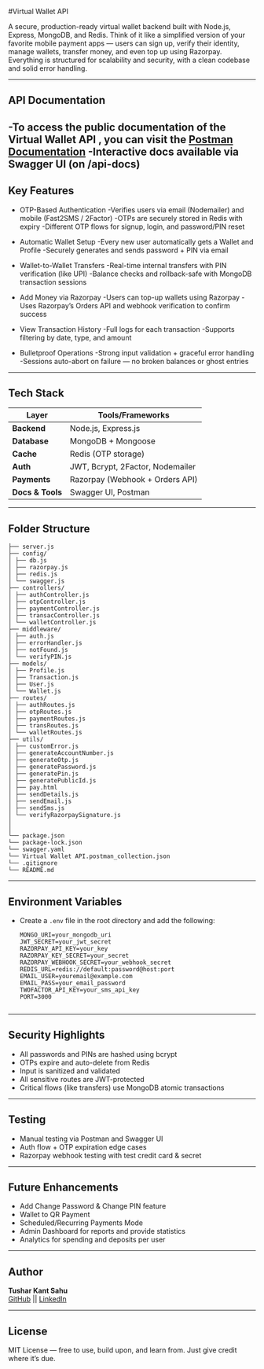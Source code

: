 #Virtual Wallet API

A secure, production-ready virtual wallet backend built with Node.js, Express, MongoDB, and Redis. Think of it like a simplified version of your favorite mobile payment apps — users can sign up, verify their identity, manage wallets, transfer money, and even top up using Razorpay. Everything is structured for scalability and security, with a clean codebase and solid error handling.

---

## API Documentation

  -To access the public documentation of the Virtual Wallet API , you can visit the [Postman Documentation](https://documenter.getpostman.com/view/45879803/2sB34ZqPYw)
  -Interactive docs available via Swagger UI (on /api-docs)
---

## Key Features

- OTP-Based Authentication
  -Verifies users via email (Nodemailer) and mobile (Fast2SMS / 2Factor)
  -OTPs are securely stored in Redis with expiry
  -Different OTP flows for signup, login, and password/PIN reset

- Automatic Wallet Setup
  -Every new user automatically gets a Wallet and Profile
  -Securely generates and sends password + PIN via email

- Wallet-to-Wallet Transfers
  -Real-time internal transfers with PIN verification (like UPI)
  -Balance checks and rollback-safe with MongoDB transaction sessions

- Add Money via Razorpay
  -Users can top-up wallets using Razorpay
  -Uses Razorpay’s Orders API and webhook verification to confirm success

- View Transaction History
  -Full logs for each transaction
  -Supports filtering by date, type, and amount

- Bulletproof Operations
  -Strong input validation + graceful error handling
  -Sessions auto-abort on failure — no broken balances or ghost entries
---

## Tech Stack

| Layer         | Tools/Frameworks |
|---------------|------------------|
| **Backend**   | Node.js, Express.js |
| **Database**  | MongoDB + Mongoose |
| **Cache**     | Redis (OTP storage) |
| **Auth**      | JWT, Bcrypt, 2Factor, Nodemailer |
| **Payments**  | Razorpay (Webhook + Orders API) |
| **Docs & Tools** | Swagger UI, Postman |

---

## Folder Structure
    ├── server.js
    ├── config/
    │ ├── db.js
    │ ├── razorpay.js
    │ ├── redis.js
    │ └── swagger.js
    ├── controllers/
    │ ├── authController.js
    │ ├── otpController.js
    │ ├── paymentController.js
    │ ├── transacController.js
    │ └── walletController.js
    ├── middleware/
    │ ├── auth.js
    │ ├── errorHandler.js
    │ ├── notFound.js
    │ └── verifyPIN.js
    ├── models/
    │ ├── Profile.js
    │ ├── Transaction.js
    │ ├── User.js
    │ └── Wallet.js
    ├── routes/
    │ ├── authRoutes.js
    │ ├── otpRoutes.js
    │ ├── paymentRoutes.js
    │ ├── transRoutes.js
    │ └── walletRoutes.js
    ├── utils/
    │ ├── customError.js
    │ ├── generateAccountNumber.js
    │ ├── generateOtp.js
    │ ├── generatePassword.js
    │ ├── generatePin.js
    │ ├── generatePublicId.js
    │ ├── pay.html
    │ ├── sendDetails.js
    │ ├── sendEmail.js
    │ ├── sendSms.js
    │ └── verifyRazorpaySignature.js
    │ 
    │  
    └── package.json
    └── package-lock.json
    └── swagger.yaml
    └── Virtual Wallet API.postman_collection.json
    └── .gitignore
    └── README.md


---

## Environment Variables
   - Create a `.env` file in the root directory and add the following:
     ```env
     MONGO_URI=your_mongodb_uri
     JWT_SECRET=your_jwt_secret
     RAZORPAY_API_KEY=your_key
     RAZORPAY_KEY_SECRET=your_secret
     RAZORPAY_WEBHOOK_SECRET=your_webhook_secret
     REDIS_URL=redis://default:password@host:port
     EMAIL_USER=youremail@example.com
     EMAIL_PASS=your_email_password
     TWOFACTOR_API_KEY=your_sms_api_key
     PORT=3000


     ```

---


## Security Highlights

- All passwords and PINs are hashed using bcrypt
- OTPs expire and auto-delete from Redis
- Input is sanitized and validated
- All sensitive routes are JWT-protected
- Critical flows (like transfers) use MongoDB atomic transactions

---

## Testing

- Manual testing via Postman and Swagger UI
- Auth flow + OTP expiration edge cases
- Razorpay webhook testing with test credit card & secret


---

## Future Enhancements

-  Add Change Password & Change PIN feature
-  Wallet to QR Payment
-  Scheduled/Recurring Payments Mode
-  Admin Dashboard for reports and provide statistics
-  Analytics for spending and deposits per user


---

## Author

**Tushar Kant Sahu**  
[GitHub](https://github.com/tush1504) || [LinkedIn](https://www.linkedin.com/in/tushar-kant-sahu-/)

---

## License

MIT License — free to use, build upon, and learn from. Just give credit where it’s due.
